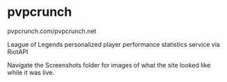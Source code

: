 # pvpcrunch
pvpcrunch.com/pvpcrunch.net

League of Legends personalized player performance statistics service via RiotAPI

Navigate the Screenshots folder for images of what the site looked like while it was live.
